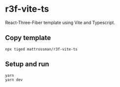 # r3f-vite-ts

React-Three-Fiber template using Vite and Typescript.

## Copy template

```console
npx tiged mattrossman/r3f-vite-ts
```

## Setup and run

```console
yarn
yarn dev
```
